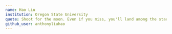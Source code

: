```yaml
---
name: Hao Liu
institution: Oregon State University
quote: Shoot for the moon. Even if you miss, you'll land among the stars.
github_user: anthonyliuhao
---
```

